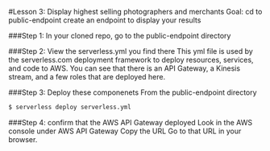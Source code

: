 #Lesson 3: Display highest selling photographers and merchants
Goal: cd to public-endpoint create an endpoint to display your results

###Step 1: In your cloned repo, go to the public-endpoint directory

###Step 2: View the serverless.yml you find there
This yml file is used by the serverless.com deployment framework to deploy resources, services, and code to AWS.  You can see that there is an API Gateway, a Kinesis stream, and a few roles that are deployed here.

###Step 3: Deploy these componenets
From the public-endpoint directory
```sh
$ serverless deploy serverless.yml
```

###Step 4: confirm that the AWS API Gateway deployed
Look in the AWS console under AWS API Gateway
Copy the URL
Go to that URL in your browser.


